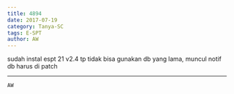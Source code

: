```yaml
---
title: 4894
date: 2017-07-19
category: Tanya-SC
tags: E-SPT
author: AW
---
```


sudah instal espt 21 v2.4 tp tidak bisa gunakan db yang lama, muncul notif db harus di patch

---



`AW`
